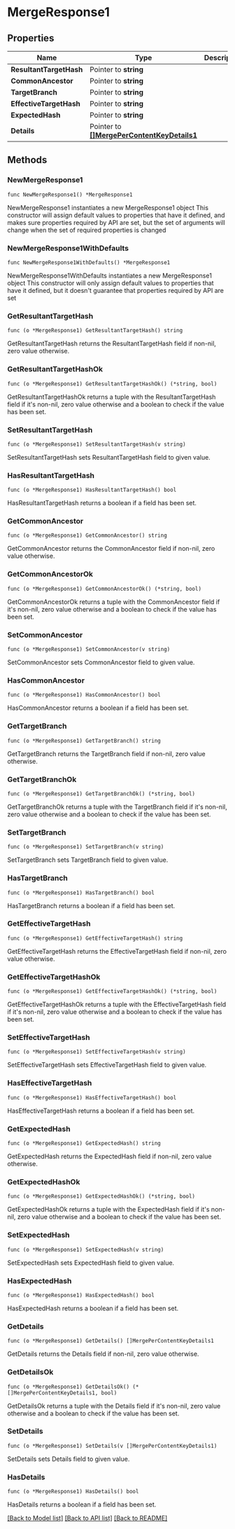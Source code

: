 # MergeResponse1

## Properties

Name | Type | Description | Notes
------------ | ------------- | ------------- | -------------
**ResultantTargetHash** | Pointer to **string** |  | [optional] 
**CommonAncestor** | Pointer to **string** |  | [optional] 
**TargetBranch** | Pointer to **string** |  | [optional] 
**EffectiveTargetHash** | Pointer to **string** |  | [optional] 
**ExpectedHash** | Pointer to **string** |  | [optional] 
**Details** | Pointer to [**[]MergePerContentKeyDetails1**](MergePerContentKeyDetails1.md) |  | [optional] 

## Methods

### NewMergeResponse1

`func NewMergeResponse1() *MergeResponse1`

NewMergeResponse1 instantiates a new MergeResponse1 object
This constructor will assign default values to properties that have it defined,
and makes sure properties required by API are set, but the set of arguments
will change when the set of required properties is changed

### NewMergeResponse1WithDefaults

`func NewMergeResponse1WithDefaults() *MergeResponse1`

NewMergeResponse1WithDefaults instantiates a new MergeResponse1 object
This constructor will only assign default values to properties that have it defined,
but it doesn't guarantee that properties required by API are set

### GetResultantTargetHash

`func (o *MergeResponse1) GetResultantTargetHash() string`

GetResultantTargetHash returns the ResultantTargetHash field if non-nil, zero value otherwise.

### GetResultantTargetHashOk

`func (o *MergeResponse1) GetResultantTargetHashOk() (*string, bool)`

GetResultantTargetHashOk returns a tuple with the ResultantTargetHash field if it's non-nil, zero value otherwise
and a boolean to check if the value has been set.

### SetResultantTargetHash

`func (o *MergeResponse1) SetResultantTargetHash(v string)`

SetResultantTargetHash sets ResultantTargetHash field to given value.

### HasResultantTargetHash

`func (o *MergeResponse1) HasResultantTargetHash() bool`

HasResultantTargetHash returns a boolean if a field has been set.

### GetCommonAncestor

`func (o *MergeResponse1) GetCommonAncestor() string`

GetCommonAncestor returns the CommonAncestor field if non-nil, zero value otherwise.

### GetCommonAncestorOk

`func (o *MergeResponse1) GetCommonAncestorOk() (*string, bool)`

GetCommonAncestorOk returns a tuple with the CommonAncestor field if it's non-nil, zero value otherwise
and a boolean to check if the value has been set.

### SetCommonAncestor

`func (o *MergeResponse1) SetCommonAncestor(v string)`

SetCommonAncestor sets CommonAncestor field to given value.

### HasCommonAncestor

`func (o *MergeResponse1) HasCommonAncestor() bool`

HasCommonAncestor returns a boolean if a field has been set.

### GetTargetBranch

`func (o *MergeResponse1) GetTargetBranch() string`

GetTargetBranch returns the TargetBranch field if non-nil, zero value otherwise.

### GetTargetBranchOk

`func (o *MergeResponse1) GetTargetBranchOk() (*string, bool)`

GetTargetBranchOk returns a tuple with the TargetBranch field if it's non-nil, zero value otherwise
and a boolean to check if the value has been set.

### SetTargetBranch

`func (o *MergeResponse1) SetTargetBranch(v string)`

SetTargetBranch sets TargetBranch field to given value.

### HasTargetBranch

`func (o *MergeResponse1) HasTargetBranch() bool`

HasTargetBranch returns a boolean if a field has been set.

### GetEffectiveTargetHash

`func (o *MergeResponse1) GetEffectiveTargetHash() string`

GetEffectiveTargetHash returns the EffectiveTargetHash field if non-nil, zero value otherwise.

### GetEffectiveTargetHashOk

`func (o *MergeResponse1) GetEffectiveTargetHashOk() (*string, bool)`

GetEffectiveTargetHashOk returns a tuple with the EffectiveTargetHash field if it's non-nil, zero value otherwise
and a boolean to check if the value has been set.

### SetEffectiveTargetHash

`func (o *MergeResponse1) SetEffectiveTargetHash(v string)`

SetEffectiveTargetHash sets EffectiveTargetHash field to given value.

### HasEffectiveTargetHash

`func (o *MergeResponse1) HasEffectiveTargetHash() bool`

HasEffectiveTargetHash returns a boolean if a field has been set.

### GetExpectedHash

`func (o *MergeResponse1) GetExpectedHash() string`

GetExpectedHash returns the ExpectedHash field if non-nil, zero value otherwise.

### GetExpectedHashOk

`func (o *MergeResponse1) GetExpectedHashOk() (*string, bool)`

GetExpectedHashOk returns a tuple with the ExpectedHash field if it's non-nil, zero value otherwise
and a boolean to check if the value has been set.

### SetExpectedHash

`func (o *MergeResponse1) SetExpectedHash(v string)`

SetExpectedHash sets ExpectedHash field to given value.

### HasExpectedHash

`func (o *MergeResponse1) HasExpectedHash() bool`

HasExpectedHash returns a boolean if a field has been set.

### GetDetails

`func (o *MergeResponse1) GetDetails() []MergePerContentKeyDetails1`

GetDetails returns the Details field if non-nil, zero value otherwise.

### GetDetailsOk

`func (o *MergeResponse1) GetDetailsOk() (*[]MergePerContentKeyDetails1, bool)`

GetDetailsOk returns a tuple with the Details field if it's non-nil, zero value otherwise
and a boolean to check if the value has been set.

### SetDetails

`func (o *MergeResponse1) SetDetails(v []MergePerContentKeyDetails1)`

SetDetails sets Details field to given value.

### HasDetails

`func (o *MergeResponse1) HasDetails() bool`

HasDetails returns a boolean if a field has been set.


[[Back to Model list]](../README.md#documentation-for-models) [[Back to API list]](../README.md#documentation-for-api-endpoints) [[Back to README]](../README.md)


